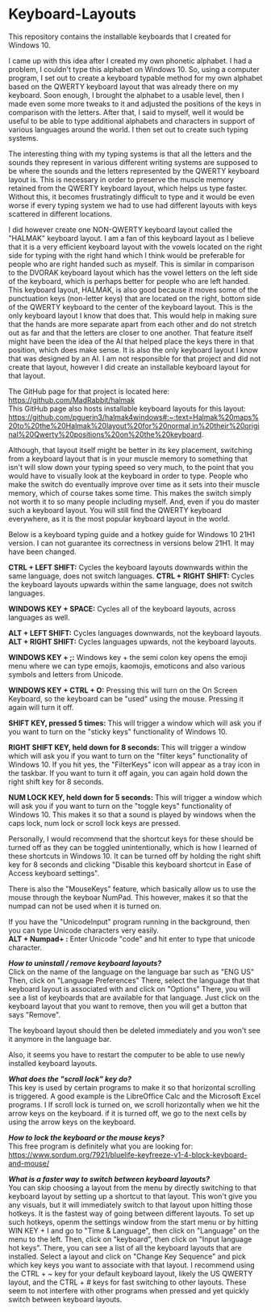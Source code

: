# Keyboard-Layouts
This repository contains the installable keyboards that I created for Windows 10.

I came up with this idea after I created my own phonetic alphabet. I had a problem, I couldn't type this alphabet on Windows 10.
So, using a computer program, I set out to create a keyboard typable method for my own alphabet based on the QWERTY keyboard layout that was already there on my keyboard. Soon enough, I brought the alphabet to a usable level, then I made even some more tweaks to it and adjusted the positions of the keys in comparison with the letters. After that, I said to myself, well it would be useful to be able to type additional alphabets and characters in support of various languages around the world. I then set out to create such typing systems. 

The interesting thing with my typing systems is that all the letters and the sounds they represent in various different writing systems are supposed to be where the sounds and the letters represented by the QWERTY keyboard layout is. This is necessary in order to preserve the muscle memory retained from the QWERTY keyboard layout, which helps us type faster. Without this, it becomes frustratingly difficult to type and it would be even worse if every typing system we had to use had different layouts with keys scattered in different locations.

I did however create one NON-QWERTY keyboard layout called the "HALMAK" keyboard layout. I am a fan of this keyboard layout as I believe that it is a very efficient keyboard layout with the vowels located on the right side for typing with the right hand which I think would be preferable for people who are right handed such as myself. This is similar in comparison to the DVORAK keyboard layout which has the vowel letters on the left side of the keyboard, which is perhaps better for people who are left handed. This keyboard layout, HALMAK, is also good because it moves some of the punctuation keys (non-letter keys) that are located on the right, bottom side of the QWERTY keyboard to the center of the keyboard layout. This is the only keyboard layout I know that does that. This would help in making sure that the hands are more separate apart from each other and do not stretch out as far and that the letters are closer to one another. That feature itself might have been the idea of the AI that helped place the keys there in that position, which does make sense. It is also the only keyboard layout I know that was designed by an AI. I am not responsible for that project and did not create that layout, however I did create an installable keyboard layout for that layout.

The GitHub page for that project is located here:  
https://github.com/MadRabbit/halmak  
This GitHub page also hosts installable keyboard layouts for this layout:  
https://github.com/pguerin3/halmak4windows#:~:text=Halmak%20maps%20to%20the%20Halmak%20layout%20for%20normal,in%20their%20original%20Qwerty%20positions%20on%20the%20keyboard.  


Although, that layout itself might be better in its key placement, switching from a keyboard layout that is in your muscle memory to something that isn't will slow down your typing speed so very much, to the point that you would have to visually look at the keyboard in order to type. People who make the switch do eventually improve over time as it sets into their muscle memory, which of course takes some time. This makes the switch simply not worth it to so many people including myself. And, even if you do master such a keyboard layout. You will still find the QWERTY keyboard everywhere, as it is the most popular keyboard layout in the world.

Below is a keyboard typing guide and a hotkey guide for Windows 10 21H1 version.
I can not guarantee its correctness in versions below 21H1. It may have been changed.

**CTRL + LEFT SHIFT:** Cycles the keyboard layouts downwards within the same language, does not switch languages.
**CTRL + RIGHT SHIFT:** Cycles the keyboard layouts upwards within the same language, does not switch languages.  

**WINDOWS KEY + SPACE:** Cycles all of the keyboard layouts, across languages as well.  

**ALT + LEFT SHIFT:** Cycles languages downwards, not the keyboard layouts.  
**ALT + RIGHT SHIFT:** Cycles languages upwards, not the keyboard layouts.

**WINDOWS KEY + ;:** Windows key + the semi colon key opens the emoji menu where we can type emojis, kaomojis, emoticons and also various symbols and letters from Unicode.

**WINDOWS KEY + CTRL + O:** Pressing this will turn on the On Screen Keyboard, so the keyboard can be "used" using the mouse.
Pressing it again will turn it off.


**SHIFT KEY, pressed 5 times:** This will trigger a window which will ask you if you want to turn on the "sticky keys" functionality of Windows 10.

**RIGHT SHIFT KEY, held down for 8 seconds:** This will trigger a window which will ask you if you want to turn on the "filter keys" functionality of Windows 10. If you hit yes, the "FilterKeys" icon will appear as a tray icon in the taskbar. If you want to turn it off again, you can again hold down the right shift key for 8 seconds.

**NUM LOCK KEY, held down for 5 seconds:** This will trigger a window which will ask you if you want to turn on the "toggle keys" functionality of Windows 10. This makes it so that a sound is played by windows when the caps lock, num lock or scroll lock keys are pressed.

Personally, I would recommend that the shortcut keys for these should be turned off as they can be toggled unintentionally, which is how I learned of these shortcuts in Windows 10. It can be turned off by holding the right shift key for 8 seconds and clicking "Disable this keyboard shortcut in Ease of Access keyboard settings".

There is also the "MouseKeys" feature, which basically allow us to use the mouse through the keyboar NumPad. This however, makes it so that the numpad can not be used when it is turned on.

If you have the "UnicodeInput" program running in the background, then you can type Unicode characters very easily.  
**ALT + Numpad+ :** Enter Unicode "code" and hit enter to type that unicode character.


***How to uninstall / remove keyboard layouts?***  
Click on the name of the language on the language bar such as "ENG US"
Then, click on "Language Preferences"
There, select the language that that keyboard layout is associated with and click on "Options"
There, you will see a list of keyboards that are available for that language.
Just click on the keyboard layout that you want to remove, then you will get a button that says "Remove".

The keyboard layout should then be deleted immediately and you won't see it anymore in the language bar.

Also, it seems you have to restart the computer to be able to use newly installed keyboard layouts.

***What does the "scroll lock" key do?***  
This key is used by certain programs to make it so that horizontal scrolling is triggered.
A good example is the LibreOffice Calc and the Microsoft Excel programs. I
If scroll lock is turned on, we scroll horizontally when we hit the arrow keys on the keyboard.
if it is turned off, we go to the next cells by using the arrow keys on the keyboard.

***How to lock the keyboard or the mouse keys?***  
This free program is definitely what you are looking for:
https://www.sordum.org/7921/bluelife-keyfreeze-v1-4-block-keyboard-and-mouse/

***What is a faster way to switch between keyboard layouts?***  
You can skip choosing a layout from the menu by directly switching to that keyboard layout by setting up a shortcut to that layout.
This won't give you any visuals, but it will immediately switch to that layout upon hitting those hotkeys. It is the fastest way of going between different layouts.
To set up such hotkeys, openm the settings window from the start menu or by hitting WIN KEY + I and go to "Time & Language", then click on "Language" on the menu to the left.
Then, click on "keyboard", then click on "Input language hot keys". There, you can see a list of all the keyboard layouts that are installed.
Select a layout and click on "Change Key Sequence" and pick which key keys you want to associate with that layout. I recommend using the CTRL + ~ key for your default keyboard layout, likely the US QWERTY layout, and the CTRL + # keys for fast switching to other layouts.
These seem to not interfere with other programs when pressed and yet quickly switch between keyboard layouts.
